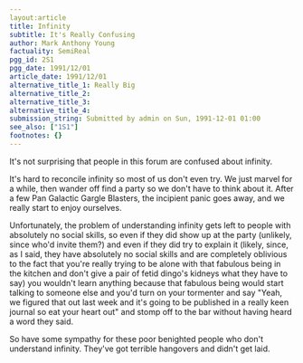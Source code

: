 ```yaml
---
layout:article
title: Infinity
subtitle: It's Really Confusing
author: Mark Anthony Young
factuality: SemiReal
pgg_id: 2S1
pgg_date: 1991/12/01
article_date: 1991/12/01
alternative_title_1: Really Big
alternative_title_2: 
alternative_title_3: 
alternative_title_4: 
submission_string: Submitted by admin on Sun, 1991-12-01 01:00
see_also: ["1S1"]
footnotes: {}
---
```

<div>
<p>It's not surprising that people in this forum are confused about infinity.</p>
<p>It's hard to reconcile infinity so most of us don't even try. We just marvel for a while, then wander off find a party so we don't have to think about it. After a few Pan Galactic Gargle Blasters, the incipient panic goes away, and we really start to enjoy ourselves.</p>
<p>Unfortunately, the problem of understanding infinity gets left to people with absolutely no social skills, so even if they did show up at the party (unlikely, since who'd invite them?) and even if they did try to explain it (likely, since, as I said, they have absolutely no social skills and are completely oblivious to the fact that you're really trying to be alone with that fabulous being in the kitchen and don't give a pair of fetid dingo's kidneys what they have to say) you wouldn't learn anything because that fabulous being would start talking to someone else and you'd turn on your tormenter and say "Yeah, we figured that out last week and it's going to be published in a really keen journal so eat your heart out" and stomp off to the bar without having heard a word they said.</p>
<p>So have some sympathy for these poor benighted people who don't understand infinity. They've got terrible hangovers and didn't get laid.</p>
</div>
